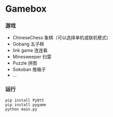 # Gamebox

### 游戏
- ChineseChess 象棋（可以选择单机或联机模式）
- Gobang 五子棋
- link game 连连看
- Minesweeper 扫雷
- Puzzle 拼图
- Sokoban 推箱子
- ...

### 运行

```
pip install PyQt5
pip install pygame
python main.py
```
